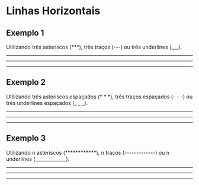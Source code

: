 # Linhas Horizontais
## Exemplo 1
Utilizando três asteriscos (***), três traços (---) ou três underlines (___). 

***
---
___
## Exemplo 2
Utilizando três asteriscos espaçados (* * *), três traços espaçados (- - -) ou três underlines espaçados (_ _ _). 

* * *
- - -
_ _ _
## Exemplo 3
Utilizando n asteriscos (************), n traços (-------------) ou n underlines (_____________). 

************************
------------------------
________________________